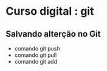 # Curso digital : git

## Salvando alterção no Git

* comando git push
* comando git pull
* comando git add